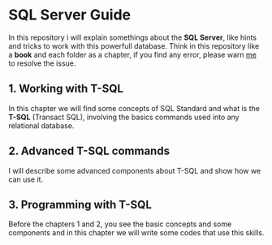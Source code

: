 # SQL Server Guide

In this repository i will explain somethings about the **SQL Server**, like hints and tricks to work with this powerfull database. Think in this repository like a **book** and each folder as a chapter, if you find any error, please warn [me](mailto:adrian.hideki.br@gmail.com) to resolve the issue.

## 1. Working with T-SQL
  In this chapter we will find some concepts of SQL Standard and what is the **T-SQL** (Transact SQL), involving the basics commands used into any relational database. 

## 2. Advanced T-SQL commands
  I will describe some advanced components about T-SQL and show how we can use it.

## 3. Programming with T-SQL
  Before the chapters 1 and 2, you see the basic concepts and some components and in this chapter we will write some codes that use this skills.
